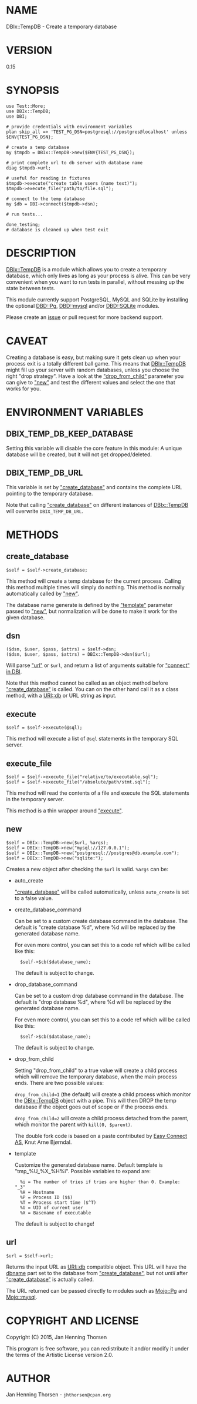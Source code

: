 # NAME

DBIx::TempDB - Create a temporary database

# VERSION

0.15

# SYNOPSIS

    use Test::More;
    use DBIx::TempDB;
    use DBI;

    # provide credentials with environment variables
    plan skip_all => 'TEST_PG_DSN=postgresql://postgres@localhost' unless $ENV{TEST_PG_DSN};

    # create a temp database
    my $tmpdb = DBIx::TempDB->new($ENV{TEST_PG_DSN});

    # print complete url to db server with database name
    diag $tmpdb->url;

    # useful for reading in fixtures
    $tmpdb->execute("create table users (name text)");
    $tmpdb->execute_file("path/to/file.sql");

    # connect to the temp database
    my $db = DBI->connect($tmpdb->dsn);

    # run tests...

    done_testing;
    # database is cleaned up when test exit

# DESCRIPTION

[DBIx::TempDB](https://metacpan.org/pod/DBIx%3A%3ATempDB) is a module which allows you to create a temporary database,
which only lives as long as your process is alive. This can be very
convenient when you want to run tests in parallel, without messing up the
state between tests.

This module currently support PostgreSQL, MySQL and SQLite by installing the optional
[DBD::Pg](https://metacpan.org/pod/DBD%3A%3APg), [DBD::mysql](https://metacpan.org/pod/DBD%3A%3Amysql) and/or [DBD::SQLite](https://metacpan.org/pod/DBD%3A%3ASQLite) modules.

Please create an [issue](https://github.com/jhthorsen/dbix-tempdb/issues)
or pull request for more backend support.

# CAVEAT

Creating a database is easy, but making sure it gets clean up when your
process exit is a totally different ball game. This means that
[DBIx::TempDB](https://metacpan.org/pod/DBIx%3A%3ATempDB) might fill up your server with random databases, unless
you choose the right "drop strategy". Have a look at the ["drop\_from\_child"](#drop_from_child)
parameter you can give to ["new"](#new) and test the different values and select
the one that works for you.

# ENVIRONMENT VARIABLES

## DBIX\_TEMP\_DB\_KEEP\_DATABASE

Setting this variable will disable the core feature in this module:
A unique database will be created, but it will not get dropped/deleted.

## DBIX\_TEMP\_DB\_URL

This variable is set by ["create\_database"](#create_database) and contains the complete
URL pointing to the temporary database.

Note that calling ["create\_database"](#create_database) on different instances of
[DBIx::TempDB](https://metacpan.org/pod/DBIx%3A%3ATempDB) will overwrite `DBIX_TEMP_DB_URL`.

# METHODS

## create\_database

    $self = $self->create_database;

This method will create a temp database for the current process. Calling this
method multiple times will simply do nothing. This method is normally
automatically called by ["new"](#new).

The database name generate is defined by the ["template"](#template) parameter passed to
["new"](#new), but normalization will be done to make it work for the given database.

## dsn

    ($dsn, $user, $pass, $attrs) = $self->dsn;
    ($dsn, $user, $pass, $attrs) = DBIx::TempDB->dsn($url);

Will parse ["url"](#url) or `$url`, and return a list of arguments suitable for
["connect" in DBI](https://metacpan.org/pod/DBI#connect).

Note that this method cannot be called as an object method before
["create\_database"](#create_database) is called. You can on the other hand call it as a class
method, with a [URI::db](https://metacpan.org/pod/URI%3A%3Adb) or URL string as input.

## execute

    $self = $self->execute(@sql);

This method will execute a list of `@sql` statements in the temporary
SQL server.

## execute\_file

    $self = $self->execute_file("relative/to/executable.sql");
    $self = $self->execute_file("/absolute/path/stmt.sql");

This method will read the contents of a file and execute the SQL statements
in the temporary server.

This method is a thin wrapper around ["execute"](#execute).

## new

    $self = DBIx::TempDB->new($url, %args);
    $self = DBIx::TempDB->new("mysql://127.0.0.1");
    $self = DBIx::TempDB->new("postgresql://postgres@db.example.com");
    $self = DBIx::TempDB->new("sqlite:");

Creates a new object after checking the `$url` is valid. `%args` can be:

- auto\_create

    ["create\_database"](#create_database) will be called automatically, unless `auto_create` is
    set to a false value.

- create\_database\_command

    Can be set to a custom create database command in the database. The default is
    "create database %d", where %d will be replaced by the generated database name.

    For even more control, you can set this to a code ref which will be called like
    this:

        $self->$cb($database_name);

    The default is subject to change.

- drop\_database\_command

    Can be set to a custom drop database command in the database. The default is
    "drop database %d", where %d will be replaced by the generated database name.

    For even more control, you can set this to a code ref which will be called like
    this:

        $self->$cb($database_name);

    The default is subject to change.

- drop\_from\_child

    Setting "drop\_from\_child" to a true value will create a child process which
    will remove the temporary database, when the main process ends. There are two
    possible values:

    `drop_from_child=1` (the default) will create a child process which monitor
    the [DBIx::TempDB](https://metacpan.org/pod/DBIx%3A%3ATempDB) object with a pipe. This will then DROP the temp database
    if the object goes out of scope or if the process ends.

    `drop_from_child=2` will create a child process detached from the parent,
    which monitor the parent with `kill(0, $parent)`.

    The double fork code is based on a paste contributed by
    [Easy Connect AS](http://easyconnect.no), Knut Arne Bjørndal.

- template

    Customize the generated database name. Default template is "tmp\_%U\_%X\_%H%i".
    Possible variables to expand are:

        %i = The number of tries if tries are higher than 0. Example: "_3"
        %H = Hostname
        %P = Process ID ($$)
        %T = Process start time ($^T)
        %U = UID of current user
        %X = Basename of executable

    The default is subject to change!

## url

    $url = $self->url;

Returns the input URL as [URI::db](https://metacpan.org/pod/URI%3A%3Adb) compatible object. This URL will have
the [dbname](https://metacpan.org/pod/URI%3A%3Adb#dbname) part set to the database from ["create\_database"](#create_database),
but not _until_ after ["create\_database"](#create_database) is actually called.

The URL returned can be passed directly to modules such as [Mojo::Pg](https://metacpan.org/pod/Mojo%3A%3APg)
and [Mojo::mysql](https://metacpan.org/pod/Mojo%3A%3Amysql).

# COPYRIGHT AND LICENSE

Copyright (C) 2015, Jan Henning Thorsen

This program is free software, you can redistribute it and/or modify it under
the terms of the Artistic License version 2.0.

# AUTHOR

Jan Henning Thorsen - `jhthorsen@cpan.org`
